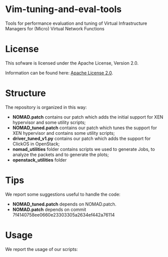 Vim-tuning-and-eval-tools
================================

Tools for performance evaluation and tuning of Virtual Infrastructure Managers for (Micro) Virtual Network Functions

License
=============

This sofware is licensed under the Apache License, Version 2.0.

Information can be found here:
 [Apache License 2.0](http://www.apache.org/licenses/LICENSE-2.0).

Structure
=============

The repository is organized in this way:
- **NOMAD.patch** contains our patch which adds the initial support for XEN hypervisor and some utility scripts;
- **NOMAD_tuned.patch** contains our patch which tunes the support for XEN hypervisor and contains some utility scripts;
- **driver_tuned_v1.py** contains our patch which adds the support for ClickOS in OpenStack;
- **nomad_utilities** folder contains scripts we used to generate Jobs, to analyze the packets and to generate the plots;
- **openstack_utilities** folder

Tips
==============

We report some suggestions useful to handle the code:
- **NOMAD_tuned.patch** depends on NOMAD.patch. 
- **NOMAD.patch** depends on commit 7f4140758ee0660e23303305a2634ef442a76114

Usage
==============

We report the usage of our scripts: